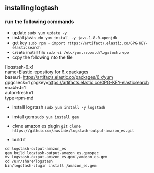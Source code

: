 ## installing logtash 

### run the following commands 

* update 
`sudo yum update -y`
* install java
`sudo yum install -y java-1.8.0-openjdk`
* get key 
`sudo rpm --import https://artifacts.elastic.co/GPG-KEY-elasticsearch`
* create install file
`sudo vi /etc/yum.repos.d/logstash.repo`
* copy the following into the file

[logstash-6.x] <br/>
name=Elastic repository for 6.x packages <br/>
baseurl=https://artifacts.elastic.co/packages/6.x/yum <br/>
gpgcheck=1
gpgkey=https://artifacts.elastic.co/GPG-KEY-elasticsearch <br/>
enabled=1 <br/>
autorefresh=1 <br/>
type=rpm-md <br/>

* installl logstash 
`sudo yum install -y logstash`

* install gem 
`sudo yum install gem`

* clone amazon es plugin 
`git clone https://github.com/awslabs/logstash-output-amazon_es.git`

* build it 

`cd logstash-output-amazon_es` <br/>
`gem build logstash-output-amazon_es.gemspec` <br/>
`mv logstash-output-amazon_es.gem /amazon_es.gem` <br/>
`cd /usr/share/logstash` <br/>
`bin/logstash-plugin install /amazon_es.gem`

